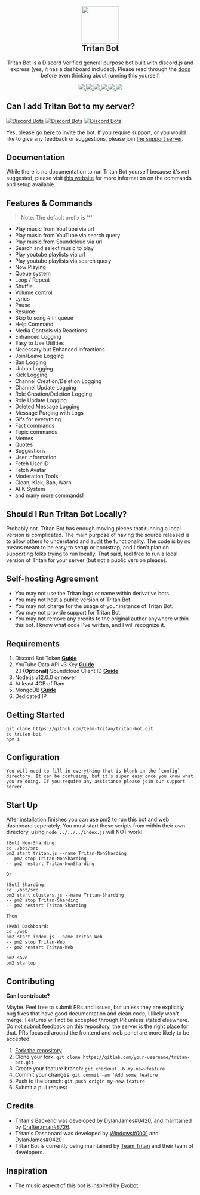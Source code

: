 <h2 align='center'>
  <img src="https://cdn.teamtritan.wtf/tritan-bot/logo.webp" height='100px' width='100px' />
<br>
Tritan Bot </h2>
  <p align="center">
 Tritan Bot is a Discord Verified general purpose bot built with discord.js and express (yes, it has a dashboard included). Please read through the <a href='https://docs.tritanbot.xyz'>docs</a> before even thinking about running this yourself. </p>
  <p align="center">
        <a href="https://tritanbot.xyz/support">
      <img src="https://img.shields.io/badge/Maintained%20by:-Team%20Tritan%20%E2%86%92-gray.svg?colorA=655BE1&colorB=4F44D6&style=for-the-badge"/>
    </a>
         <a href="https://tritanbot.xyz/">
      <img src="https://img.shields.io/badge/New:-Bot Dashboard%20%E2%86%92-gray.svg?colorA=655BE1&colorB=4F44D6&style=for-the-badge"/>
    </a>
          <a href="https://tritanbot.xyz/">
      <img src="https://img.shields.io/badge/Library:-Discord.js%20%E2%86%92-gray.svg?colorA=655BE1&colorB=4F44D6&style=for-the-badge"/>
    </a>
          <a href="https://tritanbot.xyz/">
      <img src="https://img.shields.io/badge/Version:-4.0.5%20%E2%86%92-gray.svg?colorA=655BE1&colorB=4F44D6&style=for-the-badge"/>
     </a>
          <a href="https://tritanbot.xyz/">
      <img src="https://img.shields.io/badge/Library:-Discord.js%20%E2%86%92-gray.svg?colorA=655BE1&colorB=4F44D6&style=for-the-badge"/>
    </a>
            <a href="https://tritanbot.xyz/support">
      <img src="https://img.shields.io/badge/Support:-Discord Server%20%E2%86%92-gray.svg?colorA=655BE1&colorB=4F44D6&style=for-the-badge"/>
    </a>
  </p>


<h2>Can I add Tritan Bot to my server?</h2>

[![Discord Bots](https://top.gg/api/widget/status/732783297872003114.svg)](https://top.gg/bot/732783297872003114)
[![Discord Bots](https://top.gg/api/widget/servers/732783297872003114.svg)](https://top.gg/bot/732783297872003114)
[![Discord Bots](https://top.gg/api/widget/upvotes/732783297872003114.svg)](https://top.gg/bot/732783297872003114/vote)

Yes, please go [here](https://tritanbot.xyz/invite) to invite the bot. If you require support, or you would like to give any feedback or suggestions, please join [the support server](https://discord.gg/ScUgyE2).

<h2> Documentation </h2>

While there is no documentation to run Tritan Bot yourself because it's not suggested, please visit [this website](https://docs.tritanbot.xyz) for more information on the commands and setup available.

<h2> Features & Commands </h2>

> Note: The default prefix is '\*'

- Play music from YouTube via url
- Play music from YouTube via search query
- Play music from Soundcloud via url
- Search and select music to play
- Play youtube playlists via url
- Play youtube playlists via search query
- Now Playing
- Queue system
- Loop / Repeat
- Shuffle
- Volume control
- Lyrics
- Pause
- Resume
- Skip to song # in queue
- Help Command
- Media Controls via Reactions
- Enhanced Logging
- Easy to Use Utilities
- Necessary but Enhanced Infractions
- Join/Leave Logging
- Ban Logging
- Unban Logging
- Kick Logging
- Channel Creation/Deletion Logging
- Channel Update Logging
- Role Creation/Deletion Logging
- Role Update Logging
- Deleted Message Logging
- Message Purging with Logs
- Gifs for everything
- Fact commands
- Topic commands
- Memes
- Quotes
- Suggestions
- User information
- Fetch User ID
- Fetch Avatar
- Moderation Tools
- Clean, Kick, Ban, Warn
- AFK System
- and many more commands!

<h2> Should I Run Tritan Bot Locally? </h2>

Probably not. Tritan Bot has enough moving pieces that running a local version is complicated. The main purpose of having the source released is to allow others to understand and audit the functionality. The code is by no means meant to be easy to setup or bootstrap, and I don't plan on supporting folks trying to run locally. That said, feel free to run a local version of Tritan for your server (but not a public version please).

<h2> Self-hosting Agreement </h2>

- You may not use the Tritan logo or name within derivative bots.
- You may not host a public version of Tritan Bot.
- You may not charge for the usage of your instance of Tritan Bot.
- You may not provide support for Tritan Bot.
- You may not remove any credits to the original author anywhere within this bot. I know what code I've written, and I will recognize it.

<h2> Requirements </h2>

1. Discord Bot Token **[Guide](https://discordjs.guide/preparations/setting-up-a-bot-application.html#creating-your-bot)**
2. YouTube Data API v3 Key **[Guide](https://developers.google.com/youtube/v3/getting-started)**  
   2.1 **(Optional)** Soundcloud Client ID **[Guide](https://github.com/zackradisic/node-soundcloud-downloader#client-id)**
3. Node.js v12.0.0 or newer
4. At least 4GB of Ram
5. MongoDB **[Guide](https://docs.atlas.mongodb.com/tutorial/deploy-free-tier-cluster/)**
6. Dedicated IP

<h2> Getting Started </h2>

```
git clone https://github.com/team-tritan/tritan-bot.git
cd tritan-bot
npm i
```

<h2> Configuration </h2>

```
You will need to fill in everything that is blank in the `config` directory. It can be confusing, but it's super easy once you know what you're doing. If you require any assistance please join our support server.
```

<h2> Start Up </h2>

After installation finishes you can use pm2 to run this bot and web dashboard seperately. You must start these scripts from within their own directory, using `node ../../../index.js` will NOT work!

```
(Bot) Non-Sharding:
cd ./bot/src
pm2 start tritan.js --name Tritan-NonSharding
-- pm2 stop Tritan-NonSharding
-- pm2 restart Tritan-NonSharding

Or

(Bot) Sharding:
cd ./bot/src
pm2 start clusters.js --name Tritan-Sharding
-- pm2 stop Tritan-Sharding
-- pm2 restart Tritan-Sharding

Then

(Web) Dashboard:
cd ./web
pm2 start index.js --name Tritan-Web
-- pm2 stop Tritan-Web
-- pm2 restart Tritan-Web

pm2 save
pm2 startup
```

<h2> Contributing </h2>

**Can I contribute?**

Maybe. Feel free to submit PRs and issues, but unless they are explicitly bug fixes that have good documentation and clean code, I likely won't merge. Features will not be accepted through PR unless stated elsewhere. Do not submit feedback on this repository, the server is the right place for that. PRs focused around the frontend and web panel are more likely to be accepted.

1. [Fork the repository](https://github.com/team-tritan/tritan-bot/fork)
2. Clone your fork: `git clone https://gitlab.com/your-username/tritan-bot.git`
3. Create your feature branch: `git checkout -b my-new-feature`
4. Commit your changes: `git commit -am 'Add some feature'`
5. Push to the branch: `git push origin my-new-feature`
6. Submit a pull request

<h2> Credits </h2>

- Tritan's Backend was developed by [DylanJames#0420](https://github.com/dylanjamesdev), and maintained by [Crafterzman#8726](https://github.com/orgs/Team-Tritan/people/Craftzman7).
- Tritan's Dashboard was developed by [Windows#0001](https://github.com/orgs/Team-Tritan/people/WindowsCmd) and [DylanJames#0420](https://github.com/dylanjamesdev)
- Tritan Bot is currently being maintained by [Team Tritan](https://gitlab.com/team-tritan) and their team of developers.

<h2> Inspiration </h2>

- The music aspect of this bot is inspired by [Evobot](https://github.com/eritislami/evobot).
